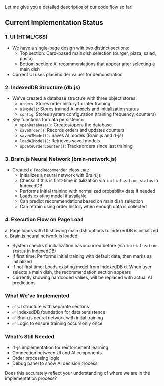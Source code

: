 Let me give you a detailed description of our code flow so far:

## Current Implementation Status

### 1. UI (HTML/CSS)
- We have a single-page design with two distinct sections:
  - Top section: Card-based main dish selection (burger, pizza, salad, pasta)
  - Bottom section: AI recommendations that appear after selecting a main dish
- Current UI uses placeholder values for demonstration

### 2. IndexedDB Structure (db.js)
- We've created a database structure with three object stores:
  - `orders`: Stores order history for later training
  - `aiModels`: Stores trained AI models and initialization status
  - `config`: Stores system configuration (training frequency, counters)
- Key functions for data persistence:
  - `openDatabase()`: Creates/opens the database
  - `saveOrder()`: Records orders and updates counters
  - `saveAIModel()`: Saves AI models (Brain.js and rl-js)
  - `loadAIModel()`: Retrieves saved models
  - `updateOrderCounter()`: Tracks orders since last training

### 3. Brain.js Neural Network (brain-network.js)
- Created a `FoodRecommender` class that:
  - Initializes a neural network with Brain.js
  - Checks if this is first-time initialization via `initialization-status` in IndexedDB
  - Performs initial training with normalized probability data if needed
  - Loads existing model if available
  - Can predict recommendations based on main dish selection
  - Can retrain using order history when enough data is collected

### 4. Execution Flow on Page Load
a. Page loads with UI showing main dish options
b. IndexedDB is initialized
c. Brain.js neural network is loaded:
   - System checks if initialization has occurred before (via `initialization-status` in IndexedDB)
   - If first time: Performs initial training with default data, then marks as initialized
   - If not first time: Loads existing model from IndexedDB
d. When user selects a main dish, the recommendation section appears
   - Currently showing hardcoded values, will be replaced with actual AI predictions

### What We've Implemented
- ✅ UI structure with separate sections
- ✅ IndexedDB foundation for data persistence
- ✅ Brain.js neural network with initial training
- ✅ Logic to ensure training occurs only once

### What's Still Needed
- rl-js implementation for reinforcement learning
- Connection between UI and AI components
- Order processing logic
- Debug panel to show AI decision process

Does this accurately reflect your understanding of where we are in the implementation process?